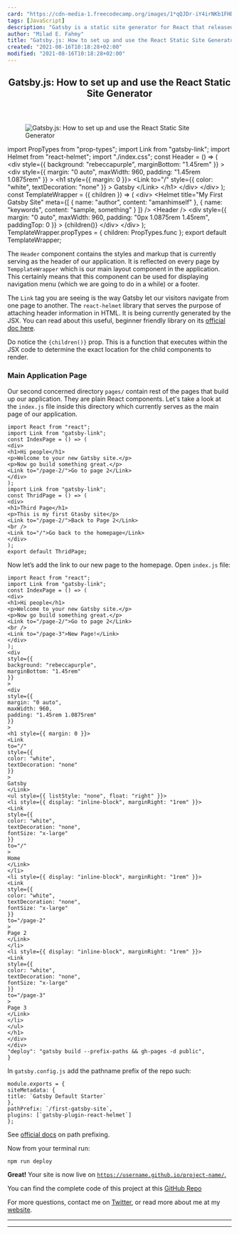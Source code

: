 ```yaml
---
card: "https://cdn-media-1.freecodecamp.org/images/1*qQJDr-iY4irNKb1FHDseUw.jpeg"
tags: [JavaScript]
description: "Gatsby is a static site generator for React that released its"
author: "Milad E. Fahmy"
title: "Gatsby.js: How to set up and use the React Static Site Generator"
created: "2021-08-16T10:18:28+02:00"
modified: "2021-08-16T10:18:28+02:00"
---
```

<div class="site-wrapper">
<main id="site-main" class="site-main outer">
<div class="inner">
<article class="post-full post tag-javascript tag-gatsby tag-react tag-tech tag-web-development ">
<header class="post-full-header">
<h1 class="post-full-title">Gatsby.js: How to set up and use the React Static Site Generator</h1>
</header>
<figure class="post-full-image">
<picture>
<source media="(max-width: 700px)" sizes="1px" srcset="data:image/gif;base64,R0lGODlhAQABAIAAAAAAAP///yH5BAEAAAAALAAAAAABAAEAAAIBRAA7 1w">
<source media="(min-width: 701px)" sizes="(max-width: 800px) 400px,
(max-width: 1170px) 700px,
1400px" srcset="https://cdn-media-1.freecodecamp.org/images/1*qQJDr-iY4irNKb1FHDseUw.jpeg 300w,
https://cdn-media-1.freecodecamp.org/images/1*qQJDr-iY4irNKb1FHDseUw.jpeg 600w,
https://cdn-media-1.freecodecamp.org/images/1*qQJDr-iY4irNKb1FHDseUw.jpeg 1000w,
https://cdn-media-1.freecodecamp.org/images/1*qQJDr-iY4irNKb1FHDseUw.jpeg 2000w">
<img onerror="this.style.display='none'" src="https://cdn-media-1.freecodecamp.org/images/1*qQJDr-iY4irNKb1FHDseUw.jpeg" alt="Gatsby.js: How to set up and use the React Static Site Generator">
</picture>
</figure>
<section class="post-full-content">
<div class="post-content">
import PropTypes from "prop-types";
import Link from "gatsby-link";
import Helmet from "react-helmet";
import "./index.css";
const Header = () =&gt; (
&lt;div
style={{
background: "rebeccapurple",
marginBottom: "1.45rem"
}}
&gt;
&lt;div
style={{
margin: "0 auto",
maxWidth: 960,
padding: "1.45rem 1.0875rem"
}}
&gt;
&lt;h1 style={{ margin: 0 }}&gt;
&lt;Link
to="/"
style={{
color: "white",
textDecoration: "none"
}}
&gt;
Gatsby
&lt;/Link&gt;
&lt;/h1&gt;
&lt;/div&gt;
&lt;/div&gt;
);
const TemplateWrapper = ({ children }) =&gt; (
&lt;div&gt;
&lt;Helmet
title="My First Gatsby Site"
meta={[
{ name: "author", content: "amanhimself" },
{ name: "keywords", content: "sample, something" }
]}
/&gt;
&lt;Header /&gt;
&lt;div
style={{
margin: "0 auto",
maxWidth: 960,
padding: "0px 1.0875rem 1.45rem",
paddingTop: 0
}}
&gt;
{children()}
&lt;/div&gt;
&lt;/div&gt;
);
TemplateWrapper.propTypes = {
children: PropTypes.func
};
export default TemplateWrapper;</code></pre><p>The <code>Header</code> component contains the styles and markup that is currently serving as the header of our application. It is reflected on every page by <code>TempplateWrapper</code> which is our main layout component in the application. This certainly means that this component can be used for displaying navigation menu (which we are going to do in a while) or a footer.</p><p>The <code>Link</code> tag you are seeing is the way Gatsby let our visitors navigate from one page to another. The <code>react-helmet</code> library that serves the purpose of attaching header information in HTML. It is being currently generated by the JSX. You can read about this useful, beginner friendly library on its <a href="https://github.com/nfl/react-helmet" rel="noopener">official doc here</a>.</p><p>Do notice the <code>{children()}</code> prop. This is a function that executes within the JSX code to determine the exact location for the child components to render.</p><h3 id="main-application-page">Main Application Page</h3><p>Our second concerned directory <code>pages/</code> contain rest of the pages that build up our application. They are plain React components. Let's take a look at the <code>index.js</code> file inside this directory which currently serves as the main page of our application.</p><pre><code class="language-js">import React from "react";
import Link from "gatsby-link";
const IndexPage = () =&gt; (
&lt;div&gt;
&lt;h1&gt;Hi people&lt;/h1&gt;
&lt;p&gt;Welcome to your new Gatsby site.&lt;/p&gt;
&lt;p&gt;Now go build something great.&lt;/p&gt;
&lt;Link to="/page-2/"&gt;Go to page 2&lt;/Link&gt;
&lt;/div&gt;
);
import Link from "gatsby-link";
const ThridPage = () =&gt; (
&lt;div&gt;
&lt;h1&gt;Third Page&lt;/h1&gt;
&lt;p&gt;This is my first Gtasby site&lt;/p&gt;
&lt;Link to="/page-2/"&gt;Back to Page 2&lt;/Link&gt;
&lt;br /&gt;
&lt;Link to="/"&gt;Go back to the homepage&lt;/Link&gt;
&lt;/div&gt;
);
export default ThridPage;</code></pre><p>Now let’s add the link to our new page to the homepage. Open <code>index.js</code> file:</p><pre><code class="language-js">import React from "react";
import Link from "gatsby-link";
const IndexPage = () =&gt; (
&lt;div&gt;
&lt;h1&gt;Hi people&lt;/h1&gt;
&lt;p&gt;Welcome to your new Gatsby site.&lt;/p&gt;
&lt;p&gt;Now go build something great.&lt;/p&gt;
&lt;Link to="/page-2/"&gt;Go to page 2&lt;/Link&gt;
&lt;br /&gt;
&lt;Link to="/page-3"&gt;New Page!&lt;/Link&gt;
&lt;/div&gt;
);
&lt;div
style={{
background: "rebeccapurple",
marginBottom: "1.45rem"
}}
&gt;
&lt;div
style={{
margin: "0 auto",
maxWidth: 960,
padding: "1.45rem 1.0875rem"
}}
&gt;
&lt;h1 style={{ margin: 0 }}&gt;
&lt;Link
to="/"
style={{
color: "white",
textDecoration: "none"
}}
&gt;
Gatsby
&lt;/Link&gt;
&lt;ul style={{ listStyle: "none", float: "right" }}&gt;
&lt;li style={{ display: "inline-block", marginRight: "1rem" }}&gt;
&lt;Link
style={{
color: "white",
textDecoration: "none",
fontSize: "x-large"
}}
to="/"
&gt;
Home
&lt;/Link&gt;
&lt;/li&gt;
&lt;li style={{ display: "inline-block", marginRight: "1rem" }}&gt;
&lt;Link
style={{
color: "white",
textDecoration: "none",
fontSize: "x-large"
}}
to="/page-2"
&gt;
Page 2
&lt;/Link&gt;
&lt;/li&gt;
&lt;li style={{ display: "inline-block", marginRight: "1rem" }}&gt;
&lt;Link
style={{
color: "white",
textDecoration: "none",
fontSize: "x-large"
}}
to="/page-3"
&gt;
Page 3
&lt;/Link&gt;
&lt;/li&gt;
&lt;/ul&gt;
&lt;/h1&gt;
&lt;/div&gt;
&lt;/div&gt;
"deploy": "gatsby build --prefix-paths &amp;&amp; gh-pages -d public",
}</code></pre><p>In <code>gatsby.config.js</code> add the pathname prefix of the repo such:</p><pre><code class="language-js">module.exports = {
siteMetadata: {
title: `Gatsby Default Starter`
},
pathPrefix: `/first-gatsby-site`,
plugins: [`gatsby-plugin-react-helmet`]
};</code></pre><p>See <a href="https://www.gatsbyjs.org/docs/path-prefix/" rel="noopener">official docs</a> on path prefixing.</p><p>Now from your terminal run:</p><pre><code class="language-bash">npm run deploy</code></pre><p><strong>Great!</strong> Your site is now live on <code><a href="https://username.github.io/project-name/." rel="noopener">https://username.github.io/project-name/</a></code><a href="https://username.github.io/project-name/." rel="noopener">.</a></p><p>You can find the complete code of this project at this <a href="https://github.com/amandeepmittal/first-gatsby-site" rel="noopener">GitHub Repo</a></p><p>For more questions, contact me on <a href="https://twitter.com/amanhimself" rel="noopener">Twitter</a>, or read more about me at my <a href="http://amanhimself.me/" rel="noopener">website</a>.</p>
</div>
<hr>
<hr>
</section>
</article>
</div>
</main>
</div>
<!-- Google Tag Manager (noscript) -->
<!-- End Google Tag Manager (noscript) -->

